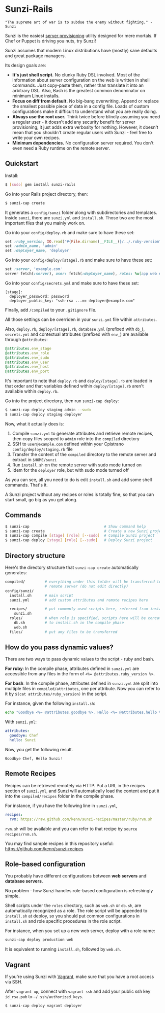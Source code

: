 Sunzi-Rails
===========

```
"The supreme art of war is to subdue the enemy without fighting." - Sunzi
```

Sunzi is the easiest [server provisioning](http://en.wikipedia.org/wiki/Provisioning#Server_provisioning) utility designed for mere mortals. If Chef or Puppet is driving you nuts, try Sunzi!

Sunzi assumes that modern Linux distributions have (mostly) sane defaults and great package managers.

Its design goals are:

* **It's just shell script.** No clunky Ruby DSL involved. Most of the information about server configuration on the web is written in shell commands. Just copy-paste them, rather than translate it into an arbitrary DSL. Also, Bash is the greatest common denominator on minimum Linux installs.
* **Focus on diff from default.** No big-bang overwriting. Append or replace the smallest possible piece of data in a config file. Loads of custom configurations make it difficult to understand what you are really doing.
* **Always use the root user.** Think twice before blindly assuming you need a regular user - it doesn't add any security benefit for server provisioning, it just adds extra verbosity for nothing. However, it doesn't mean that you shouldn't create regular users with Sunzi - feel free to write your own recipes.
* **Minimum dependencies.** No configuration server required. You don't even need a Ruby runtime on the remote server.

Quickstart
----------

Install:

```bash
$ [sudo] gem install sunzi-rails
```

Go into your Rails project directory, then:

```bash
$ sunzi-cap create
```

It generates a `config/sunzi` folder along with subdirectories and templates. Inside `sunzi`, there are `sunzi.yml` and `install.sh`. Those two are the most important files that you mainly work on.

Go into your `config/deploy.rb` and make sure to have these set: 

```ruby
set :ruby_version, IO.read("#{File.dirname(__FILE__)}/../.ruby-version").strip
set :admin_name, 'admin'
set :deployer_name, 'deployer'
```

Go into your `config/deploy/[stage].rb` and make sure to have these set:

```ruby
set :server, 'example.com'
server fetch(:server), user: fetch(:deployer_name), roles: %w[app web db]
```

Go into your `config/secrets.yml` and make sure to have these set:

```
[stage]:
  deployer_password: password
  deployer_public_key: "ssh-rsa ...== deployer@example.com"
```

Finally, add `/compiled` to your `.gitignore` file.

All those settings can be overriden in your `sunzi.yml` file within `attributes`.

Also, `deploy.rb`, `deploy/[stage].rb`, `database.yml` (prefixed with `db_`), `secrets.yml` and contextual attributes (prefixed with `env_`) are available through `@attributes`:

```ruby
@attributes.env_stage
@attributes.env_role
@attributes.env_sudo
@attributes.env_user
@attributes.env_host
@attributes.env_port
```

It's important to note that `deploy.rb` and `deploy/[stage].rb` are loaded in that order and that variables defined within `deploy/[stage].rb` aren't available within `deploy.rb`.

Go into the project directory, then run `sunzi-cap deploy`:

```bash
$ sunzi-cap deploy staging admin --sudo
$ sunzi-cap deploy staging deployer
```

Now, what it actually does is:

1. Compile `sunzi.yml` to generate attributes and retrieve remote recipes, then copy files scoped to `admin` role into the `compiled` directory
1. SSH to `user@example.com` defined within your Cpistrano `config/deploy/staging.rb` file
1. Transfer the content of the `compiled` directory to the remote server and extract in `$HOME/sunzi`
1. Run `install.sh` on the remote server with sudo mode turned on
1. Idem for the `deployer` role, but with sudo mode turned off

As you can see, all you need to do is edit `install.sh` and add some shell commands. That's it.

A Sunzi project without any recipes or roles is totally fine, so that you can start small, go big as you get along.

Commands
--------

```bash
$ sunzi-cap                                  # Show command help
$ sunzi-cap create                           # Create a new Sunzi project
$ sunzi-cap compile [stage] [role] [--sudo]  # Compile Sunzi project
$ sunzi-cap deploy [stage] [role] [--sudo]   # Deploy Sunzi project
```

Directory structure
-------------------

Here's the directory structure that `sunzi-cap create` automatically generates:

```bash
compiled/         # everything under this folder will be transferred to the
                  # remote server (do not edit directly)
config/sunzi/
  install.sh      # main script
  sunzi.yml       # add custom attributes and remote recipes here

  recipes/        # put commonly used scripts here, referred from install.sh
    sunzi.sh
  roles/          # when role is specified, scripts here will be concatenated
    db.sh         # to install.sh in the compile phase
    web.sh
  files/          # put any files to be transferred
```

How do you pass dynamic values?
-------------------------------

There are two ways to pass dynamic values to the script - ruby and bash.

**For ruby**: In the compile phase, attributes defined in `sunzi.yml` are accessible from any files in the form of `<%= @attributes.ruby_version %>`.

**For bash**: In the compile phase, attributes defined in `sunzi.yml` are split into multiple files in `compiled/attributes`, one per attribute. Now you can refer to it by `$(cat attributes/ruby_version)` in the script.

For instance, given the following `install.sh`:

```bash
echo "Goodbye <%= @attributes.goodbye %>, Hello <%= @attributes.hello %>!"
```

With `sunzi.yml`:

```yaml
attributes:
  goodbye: Chef
  hello: Sunzi
```

Now, you get the following result.

```
Goodbye Chef, Hello Sunzi!
```

Remote Recipes
--------------

Recipes can be retrieved remotely via HTTP. Put a URL in the recipes section of `sunzi.yml`, and Sunzi will automatically load the content and put it into the `compiled/recipes` folder in the compile phase.

For instance, if you have the following line in `sunzi.yml`,

```yaml
recipes:
  rvm: https://raw.github.com/kenn/sunzi-recipes/master/ruby/rvm.sh
```

`rvm.sh` will be available and you can refer to that recipe by `source recipes/rvm.sh`.

You may find sample recipes in this repository useful: https://github.com/kenn/sunzi-recipes

Role-based configuration
------------------------

You probably have different configurations between **web servers** and **database servers**.

No problem - how Sunzi handles role-based configuration is refreshingly simple.

Shell scripts under the `roles` directory, such as `web.sh` or `db.sh`, are automatically recognized as a role. The role script will be appended to `install.sh` at deploy, so you should put common configurations in `install.sh` and role specific procedures in the role script.

For instance, when you set up a new web server, deploy with a role name:

```bash
sunzi-cap deploy production web
```

It is equivalent to running `install.sh`, followed by `web.sh`.

Vagrant
-------

If you're using Sunzi with [Vagrant](http://vagrantup.com/), make sure that you have a root access via SSH.

After `vagrant up`, connect with `vagrant ssh` and add your public ssh key `id_rsa.pub` to `~/.ssh/authorized_keys`.

```bash
$ sunzi-cap deploy vagrant deployer
```
